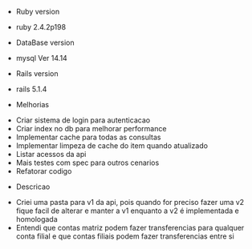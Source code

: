 * Ruby version
- ruby 2.4.2p198 

* DataBase version
- mysql  Ver 14.14

* Rails version
- rails 5.1.4

* Melhorias
- Criar sistema de login para autenticacao
- Criar index no db para melhorar performance
- Implementar cache para todas as consultas
- Implementar limpeza de cache do item quando atualizado
- Listar acessos da api
- Mais testes com spec para outros cenarios
- Refatorar codigo

* Descricao
- Criei uma pasta para v1 da api, pois quando for preciso fazer uma v2 fique facil de alterar e manter a v1 enquanto a v2 é implementada e homologada
- Entendi que contas matriz podem fazer transferencias para qualquer conta filial e que contas filiais podem fazer transferencias entre si
